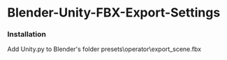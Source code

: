 # Blender-Unity-FBX-Export-Settings

### Installation

Add Unity.py to Blender's folder presets\operator\export_scene.fbx
